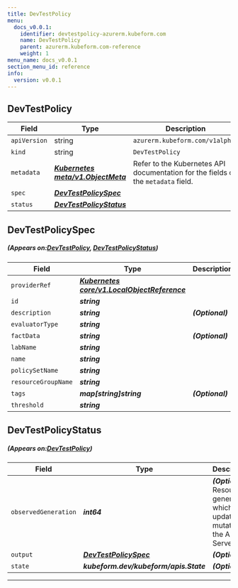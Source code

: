 ```yaml
---
title: DevTestPolicy
menu:
  docs_v0.0.1:
    identifier: devtestpolicy-azurerm.kubeform.com
    name: DevTestPolicy
    parent: azurerm.kubeform.com-reference
    weight: 1
menu_name: docs_v0.0.1
section_menu_id: reference
info:
  version: v0.0.1
---
```


## DevTestPolicy
| Field | Type | Description |
| ------ | ----- | ----------- |
| `apiVersion` | string | `azurerm.kubeform.com/v1alpha1` |
|    `kind` | string | `DevTestPolicy` |
| `metadata` | ***[Kubernetes meta/v1.ObjectMeta](https://kubernetes.io/docs/reference/generated/kubernetes-api/v1.13/#objectmeta-v1-meta)***|Refer to the Kubernetes API documentation for the fields of the `metadata` field.|
| `spec` | ***[DevTestPolicySpec](#DevTestPolicySpec)***||
| `status` | ***[DevTestPolicyStatus](#DevTestPolicyStatus)***||
## DevTestPolicySpec
##### (Appears on:[DevTestPolicy](#DevTestPolicy), [DevTestPolicyStatus](#DevTestPolicyStatus))
| Field | Type | Description |
| ------ | ----- | ----------- |
| `providerRef` | ***[Kubernetes core/v1.LocalObjectReference](https://kubernetes.io/docs/reference/generated/kubernetes-api/v1.13/#localobjectreference-v1-core)***||
| `id` | ***string***||
| `description` | ***string***| ***(Optional)*** |
| `evaluatorType` | ***string***||
| `factData` | ***string***| ***(Optional)*** |
| `labName` | ***string***||
| `name` | ***string***||
| `policySetName` | ***string***||
| `resourceGroupName` | ***string***||
| `tags` | ***map[string]string***| ***(Optional)*** |
| `threshold` | ***string***||
## DevTestPolicyStatus
##### (Appears on:[DevTestPolicy](#DevTestPolicy))
| Field | Type | Description |
| ------ | ----- | ----------- |
| `observedGeneration` | ***int64***| ***(Optional)*** Resource generation, which is updated on mutation by the API Server.|
| `output` | ***[DevTestPolicySpec](#DevTestPolicySpec)***| ***(Optional)*** |
| `state` | ***kubeform.dev/kubeform/apis.State***| ***(Optional)*** |
---
